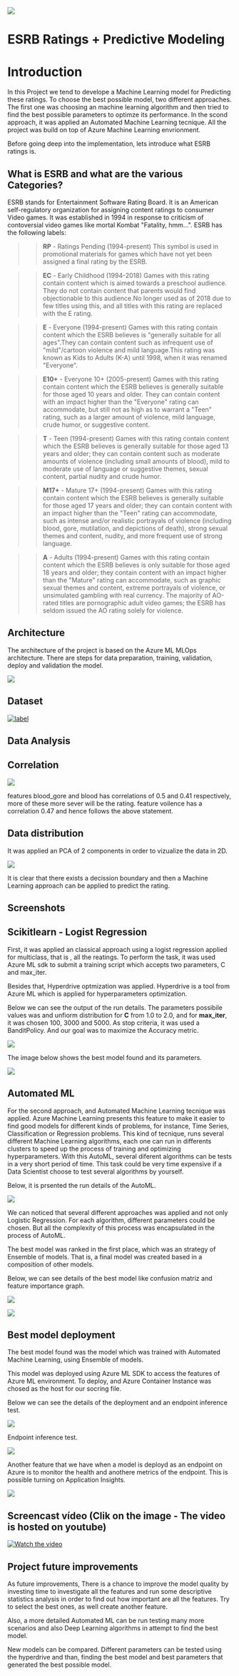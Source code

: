 ![](images/initial.png?raw=true)


# ESRB Ratings + Predictive Modeling


# Introduction
In this Project we tend to develope a Machine Learning model for Predicting these ratings. To choose the best possible model, two different approaches. The first one was choosing an machine learning algorithm and then tried to find the best possible parameters to optimze its performance. In the scond approach, it was applied an Automated Machine Learning tecnique. All the project was build on top of Azure Machine Learning envrionment. 


Before going deep into the implementation, lets introduce what ESRB ratings is.


## What is ESRB and what are the various Categories?
ESRB stands for Entertainment Software Rating Board. It is an American self-regulatory organization for assigning content ratings to consumer Video games. It was established in 1994 in response to criticism of contoversial video games like mortal Kombat "Fatality, hmm...". ESRB has the following labels:

>> **RP** - Ratings Pending (1994-present) This symbol is used in promotional materials for games which have not yet been assigned a final rating by the ESRB.


>> **EC** - Early Childhood (1994-2018) Games with this rating contain content which is aimed towards a preschool audience. They do not contain content that parents would find objectionable to this audience.No longer used as of 2018 due to few titles using this, and all titles with this rating are replaced with the E rating.


>> **E** - Everyone (1994-present) Games with this rating contain content which the ESRB believes is "generally suitable for all ages".They can contain content such as infrequent use of "mild"/cartoon violence and mild language.This rating was known as Kids to Adults (K-A) until 1998, when it was renamed "Everyone".


>> **E10+** - Everyone 10+ (2005-present) Games with this rating contain content which the ESRB believes is generally suitable for those aged 10 years and older. They can contain content with an impact higher than the "Everyone" rating can accommodate, but still not as high as to warrant a "Teen" rating, such as a larger amount of violence, mild language, crude humor, or suggestive content.


>> **T** - Teen (1994-present) Games with this rating contain content which the ESRB believes is generally suitable for those aged 13 years and older; they can contain content such as moderate amounts of violence (including small amounts of blood), mild to moderate use of language or suggestive themes, sexual content, partial nudity and crude humor.


>> **M17+** -  Mature 17+ (1994-present) Games with this rating contain content which the ESRB believes is generally suitable for those aged 17 years and older; they can contain content with an impact higher than the "Teen" rating can accommodate, such as intense and/or realistic portrayals of violence (including blood, gore, mutilation, and depictions of death), strong sexual themes and content, nudity, and more frequent use of strong language.


>> **A** - Adults (1994-present) Games with this rating contain content which the ESRB believes is only suitable for those aged 18 years and older; they contain content with an impact higher than the "Mature" rating can accommodate, such as graphic sexual themes and content, extreme portrayals of violence, or unsimulated gambling with real currency. The majority of AO-rated titles are pornographic adult video games; the ESRB has seldom issued the AO rating solely for violence.



## Architecture

The architecture of the project is based on the Azure ML MLOps architecture. There are steps for data preparation, training, validation, deploy and validation the model.

![](images/entire_pipeline.png?raw=true)


## Dataset 

[![label](https://www.kaggle.com/static/images/site-logo.png)](https://www.kaggle.com/imohtn/video-games-rating-by-esrb)


## Data Analysis 

## Correlation

![](images/correlation.png?raw=true)


features blood_gore and blood has correlations of 0.5 and 0.41 respectively, more of these more sever will be the rating.
feature voilence has a correlation 0.47 and hence follows the above statement.

## Data distribution

It was applied an PCA of 2 components in order to vizualize the data in 2D.

![](images/data_boundaries.png?raw=true)

It is clear that there exists a decission boundary and then a Machine Learning approach can be applied to predict the rating.


## Screenshots

## Scikitlearn - Logist Regression 

First, it was applied an classical approach using a logist regression applied for multiclass, that is , all the reatings. To perform the task, it was used Azure ML sdk to submit a training script which accepts two parameters, C and max_iter. 

Besides that, Hyperdrive optmization was applied. Hyperdrive is a tool from Azure ML which is applied for hyperparameters optimization.

Below we can see the output of the run details. The parameters possibile values was and unfiorm distribution for **C** from 1.0 to 2.0, and for **max_iter**, it was chosen 100, 3000 and 5000. As stop criteria, it was used a BanditPolicy. And our goal was to maximize the Accuracy metric. 

![](images/step2_automl_run_details.jpg?raw=true)

The image below shows the best model found and its parameters.

![](images/step2_hyperparameters_best_model.jpg?raw=true)



## Automated ML

For the second approach, and Automated Machine Learning tecnique was applied. Azure Machine Learning presents this feature to make it easier to find good models for different kinds of problems, for instance, Time Series, Classification or Regression problems. This kind of tecnique, runs several different Machine Learning algorithms, each one can run in differents clusters to speed up the process of training and optimizing hyperparameters. With this AutoML, several diferent algorithms can be tests in a very short period of time. This task could be very time expensive if a Data Scientist choose to test several algorithms by yourself. 

Below, it is prsented the run details of the AutoML.

![](images/step2_automl_run_details.jpg?raw=true)

We can noticed that several different approaches was applied and not only Logistic Regression. For each algorithm, different parameters could be chosen. But all the complexity of this process was encapsulated in the process of AutoML.

The best model was ranked in the first place, which was an strategy of Ensemble of models. That is, a final model was created based in a composition of other models. 

Below, we can see details of the best model like confusion matriz and feature importance graph. 

![](images/step2_automl_bestmodel_runid.jpg?raw=true)


![](images/step2_automl_bestmodel_graphs.jpg?raw=true)


## Best model deployment

The best model found was the model which was trained with Automated Machine Learning, using Ensemble of models.

This model was deployed using Azure ML SDK to access the features of Azure ML environment. To deploy, and Azure Container Instance was chosed as the host for our socring file. 

Below we can see the details of the deployment and an endpoint inference test. 

![](images/step2_model_deployed_details.jpg?raw=true)


Endpoint inference test.

![](images/step2_test_infer.jpg?raw=true)


Another feature that we have when a model is deployd as an endpoint on Azure is to monitor the health and anothere metrics of the endpoint. This is possible turning on Application Insights. 

![](images/step2_enable_app_insights.jpg?raw=true)


## Screencast vídeo (Clik on the image - The video is hosted on youtube)

[![Watch the video](https://img.youtube.com/vi/oNAXpyJLlCo/maxresdefault.jpg)](https://youtu.be/oNAXpyJLlCo)



## Project future improvements

As future improvements, There is a chance to improve the model quality by investing time to investigate all the features and run some descriptive statistics analysis in order to find out how important are all the features. Try to select the best ones, as well create another feature. 

Also, a more detailed Automated ML can be run testing many more scenarios and also Deep Learning algorithms in attempt to find the best model.

New models can be compared. Different parameters can be tested using the hyperdrive and than, finding the best model and best parameters that generated the best possible model.

